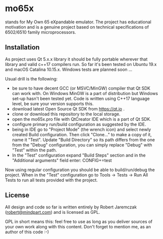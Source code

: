 # mo65x
stands for My Own 65 eXpandable emulator. The project has educational motivation and is a genuine project based on technical specifications of 6502/6510 family microprocessors.

## Installation
As project uses Qt 5.x.x library it should be fully portable wherever that library and valid c++17 compilers run. So far it's been tested on Ubuntu 19.x and macOS Catalina 10.15.x. Windows tests are planned soon ...

Usual drill is the following:
* be sure to have decent GCC (or MSVC/MinGW) compiler that Qt SDK can work with. On Windows MinGW is a part of distribution but Windows set-up hasn't been tested yet. Code is written using C++17 language level, be sure your version supports this.
* download latest Open Source Qt SDK from https://qt.io .
* clone or download this repository to the local storage.
* open the mo65x.pro file with QtCreator IDE which is a part of Qt SDK.
* configure primary run/build configuration as suggested by the IDE.
* being in IDE go to "Project Mode" (the wrench icon) and select newly created Build configuration. Then click "Clone..." to make a copy of it, name it "Test". Update "Build Directory" so its path differs from the one from the "Debug" configuration, you can simply replace "Debug" with "Test" within the path.
* In the "Test" configuration expand "Build Steps" section and in the "Additional arguments" field enter: CONFIG+=test

Now using regular configuration you should be able to build/run/debug the project. When in the "Test" configuration go to Tools -> Tests -> Run All Tests to run all tests provided with the project.

## License
All design and code so far is written entirely by Robert Jaremczak (robert@mindpart.com) and is licensed as GPL.

GPL in short means this: feel free to use as long as you deliver sources of your own work along with this content. Don't forget to mention me, as an author of this code :-)
